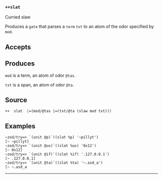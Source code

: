 ### `++slat`

Curried slaw

Produces a `gate` that parses a `term` `txt` to an atom of the
odor specified by `mod`.

Accepts
-------

Produces
--------

`mod` is a term, an atom of odor `@tas`.

`txt` is a span, an atom of odor `@ta`.

Source
------

    ++  slat  |=(mod/@tas |=(txt/@ta (slaw mod txt)))

Examples
--------

    ~zod/try=> `(unit @p)`((slat %p) '~pillyt')
    [~ ~pillyt]
    ~zod/try=> `(unit @ux)`((slat %ux) '0x12')
    [~ 0x12]
    ~zod/try=> `(unit @if)`((slat %if) '.127.0.0.1')
    [~ .127.0.0.1]
    ~zod/try=> `(unit @ta)`((slat %ta) '~.asd_a')
    [~ ~.asd_a



***
